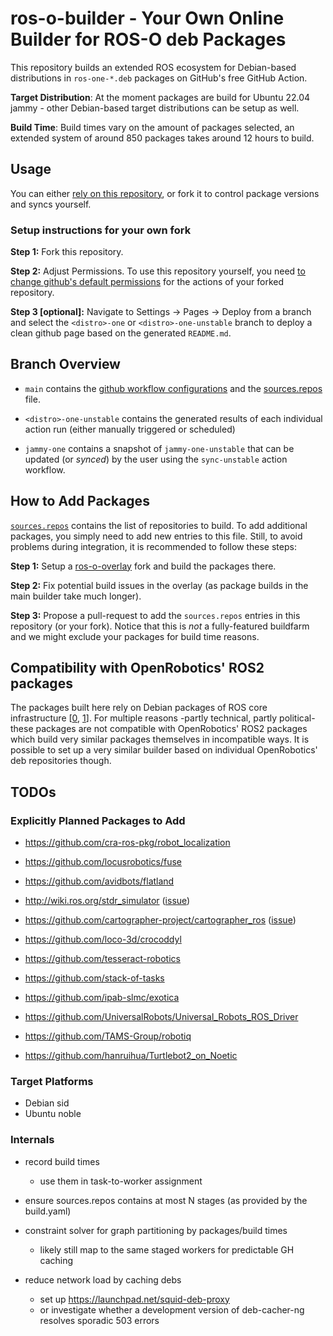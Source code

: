 # ros-o-builder - Your Own Online Builder for ROS-O deb Packages

This repository builds an extended ROS ecosystem for Debian-based distributions in `ros-one-*.deb` packages on GitHub's free GitHub Action.

**Target Distribution**: At the moment packages are build for Ubuntu 22.04 jammy - other Debian-based target distributions can be setup as well.

**Build Time**: Build times vary on the amount of packages selected, an extended system of around 850 packages takes around 12 hours to build.

## Usage

You can either [rely on this repository](https://github.com/v4hn/ros-o-builder-experimental/blob/jammy-one/README.md#install-instructions), or fork it to control package versions and syncs yourself.

### Setup instructions for your own fork

**Step 1:** Fork this repository.

**Step 2:** Adjust Permissions.
To use this repository yourself, you need [to change github's default permissions](https://github.com/ad-m/github-push-action/?tab=readme-ov-file#requirements-and-prerequisites) for the actions of your forked repository.

**Step 3 [optional]:** Navigate to Settings -> Pages -> Deploy from a branch and select the `<distro>-one` or `<distro>-one-unstable` branch to deploy a clean github page based on the generated `README.md`.

## Branch Overview

- `main` contains the [github workflow configurations](https://github.com/v4hn/ros-o-builder-experimental/tree/main/.github) and the [sources.repos](https://github.com/v4hn/ros-o-builder-experimental/blob/main/sources.repos) file.

- `<distro>-one-unstable` contains the generated results of each individual action run (either manually triggered or scheduled)

- `jammy-one` contains a snapshot of `jammy-one-unstable` that can be updated (or *synced*) by the user using the `sync-unstable` action workflow.

## How to Add Packages

[`sources.repos`](https://github.com/v4hn/ros-o-builder-experimental/tree/main/sources.repos) contains the list of repositories to build.
To add additional packages, you simply need to add new entries to this file. Still, to avoid problems during integration, it is recommended to follow these steps:

**Step 1:** Setup a [ros-o-overlay](https://github.com/v4hn/ros-o-overlay) fork and build the packages there.

**Step 2:** Fix potential build issues in the overlay (as package builds in the main builder take much longer).

**Step 3:** Propose a pull-request to add the `sources.repos` entries in this repository (or your fork). Notice that this is *not* a fully-featured buildfarm and we might exclude your packages for build time reasons.

## Compatibility with OpenRobotics' ROS2 packages

The packages built here rely on Debian packages of ROS core infrastructure [[0](https://packages.debian.org/source/sid/ros-rosdep), [1](https://packages.debian.org/source/sid/ros-catkin)]. For multiple reasons -partly technical, partly political- these packages are not compatible with OpenRobotics' ROS2 packages which build very similar packages themselves in incompatible ways. It is possible to set up a very similar builder based on individual OpenRobotics' deb repositories though.

## TODOs

### Explicitly Planned Packages to Add

- https://github.com/cra-ros-pkg/robot_localization
- https://github.com/locusrobotics/fuse
- https://github.com/avidbots/flatland
- http://wiki.ros.org/stdr_simulator ([issue](https://github.com/stdr-simulator-ros-pkg/stdr_simulator/issues/210))
- https://github.com/cartographer-project/cartographer_ros ([issue](https://github.com/cartographer-project/cartographer_ros/issues/1766))

- https://github.com/loco-3d/crocoddyl
- https://github.com/tesseract-robotics
- https://github.com/stack-of-tasks
- https://github.com/ipab-slmc/exotica

- https://github.com/UniversalRobots/Universal_Robots_ROS_Driver
- https://github.com/TAMS-Group/robotiq
- https://github.com/hanruihua/Turtlebot2_on_Noetic

### Target Platforms

- Debian sid
- Ubuntu noble

### Internals

- record build times 
  - use them in task-to-worker assignment

- ensure sources.repos contains at most N stages (as provided by the build.yaml)

- constraint solver for graph partitioning by packages/build times
  - likely still map to the same staged workers for predictable GH caching

- reduce network load by caching debs
  - set up https://launchpad.net/squid-deb-proxy
  - or investigate whether a development version of deb-cacher-ng resolves sporadic 503 errors

